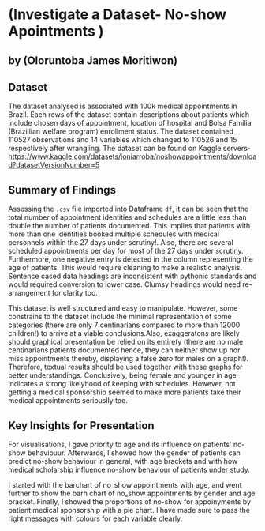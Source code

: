 # (Investigate a Dataset- No-show Apointments )
## by (Oloruntoba James Moritiwon)


## Dataset

The dataset analysed is associated with 100k medical appointments in Brazil. Each rows of the dataset contain descriptions about patients which include chosen days of appointment, location of hospital and Bolsa Família (Brazillian welfare program) enrollment status. The dataset contained 110527 observations and 14 variables which changed to 110526 and 15 respectively after wrangling. The dataset can be found on Kaggle servers- https://www.kaggle.com/datasets/joniarroba/noshowappointments/download?datasetVersionNumber=5


## Summary of Findings

Assessing the ``.csv`` file imported into Dataframe ``df``, it can be seen that the total number of appointment identities and schedules are a little less than double the number of patients documented. This implies that patients with more than one identities booked multiple schedules with medical personnels within the 27 days under scrutiny!. Also, there are several scheduled appointments per day for most of the 27 days under scrutiny. Furthermore, one negative entry is detected in the column representing the age of patients. This would require cleaning to make a realistic analysis. Sentence cased data headings are inconsistent with pythonic standards and would required conversion to lower case. Clumsy headings would need re-arrangement for clarity too.

This dataset is well structured and easy to manipulate. However, some constrains to the dataset include the minimal representation of some categories (there are only 7 centinarians compared to more than 12000 children!) to arrive at a viable conclusions.Also, exaggeratons are likely should graphical presentation be relied on its entirety (there are no male centinarians patients documented hence, they can neither show up nor miss appointments thereby, displaying a false zero for males on a graph!). Therefore, textual results should be used together with these graphs for better understandings. Conclusively, being female and younger in age indicates a strong likelyhood of keeping with schedules. However, not getting a medical sponsorship seemed to make more patients take their medical appointments seriouslly too.



## Key Insights for Presentation

For visualisations, I gave priority to age and its influence on patients' no-show behaviouur. Afterwards, I showed how the gender of patients can predict no-show behaviour in general, with age brackets and with how medical scholarship influence no-show behaviour of patients under study.  

I started with the barchart of no_show appointments with age, and went further to show the barh chart of no_show appointments by gender and age bracket. Finally, I showed the proportions of no-show for appoinyments by patient medical sponsorship with a pie chart. I have made sure to pass the right messages with colours for each variable clearly.
